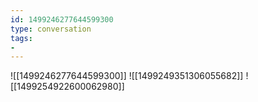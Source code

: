 ```yaml
---
id: 1499246277644599300
type: conversation
tags:
- 
---
```

![[1499246277644599300]]
![[1499249351306055682]]
![[1499254922600062980]]

